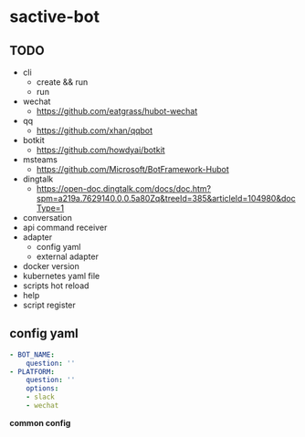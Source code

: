 # sactive-bot

## TODO
- cli
  - create && run
  - run
- wechat
  - https://github.com/eatgrass/hubot-wechat
- qq
  - https://github.com/xhan/qqbot
- botkit
  - https://github.com/howdyai/botkit
- msteams
  - https://github.com/Microsoft/BotFramework-Hubot
- dingtalk
  - https://open-doc.dingtalk.com/docs/doc.htm?spm=a219a.7629140.0.0.5a80Zq&treeId=385&articleId=104980&docType=1
- conversation
- api command receiver
- adapter
  - config yaml
  - external adapter
- docker version
- kubernetes yaml file
- scripts hot reload
- help
- script register

## config yaml
```yml
- BOT_NAME:
    question: ''
- PLATFORM:
    question: ''
    options:
    - slack
    - wechat
```

**common config**